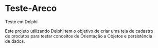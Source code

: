 # Teste-Areco
Teste em Delphi

Este projeto utilizando Delphi tem o objetivo de criar uma tela de cadastro de produtos para testar conceitos de Orientação a Objetos e persistência de dados.
